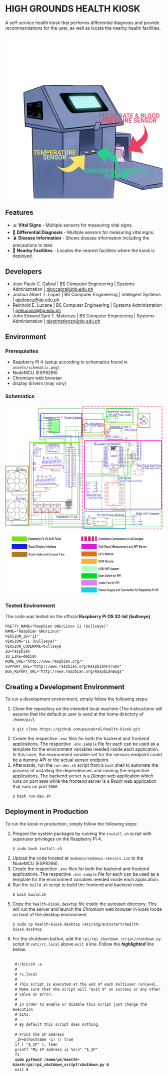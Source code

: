 # HIGH GROUNDS HEALTH KIOSK
A self-service health kiosk that performs differential diagnosis and provide recommendations for the user, as well as locate the nearby health facilities.

<br/>
<img src="assets/kiosk-preview.png"/>
<br/>

## Features
- :bar_chart: **Vital Signs** - Multiple sensors for measuring vital signs.
- :page_with_curl: **Differential Diagnosis** - Multiple sensors for measuring vital signs.
- :beetle: **Disease Information** - Shows disease information including the precautions to take.
- :hospital: **Nearby Facilities** - Locates the nearest facilities where the kiosk is deployed.

## Developers
- Jose Paulo C. Cabral | BS Computer Engineering | Systems Administration  | qjpccabral@tip.edu.ph
- Joshua Albert T. Lopez | BS Computer Engineering | Intelligent Systems  | qjatlopez@tip.edu.ph
- Reinhold E. Lucana | BS Computer Engineering | Systems Administration  | qrelucana@tip.edu.ph
- John Edward Sam T. Matienzo | BS Computer Engineering | Systems Administration  | qjestmatienzo@tip.edu.ph

## Environment
### Prerequisites
- Raspberry Pi 4 (setup according to schematics found in `assets/schematic.png`)
- NodeMCU (ESP8266)
- Chromium web browser
- display drivers (may vary)

### Schematics
<img src="assets/schematic.png"/>

### Tested Environment
The code was tested on the official **Raspberry Pi OS 32-bit (bullseye)**.
```
PRETTY_NAME="Raspbian GNU/Linux 11 (bullseye)"
NAME="Raspbian GNU/Linux"
VERSION_ID="11"
VERSION="11 (bullseye)"
VERSION_CODENAME=bullseye
ID=raspbian
ID_LIKE=debian
HOME_URL="http://www.raspbian.org/"
SUPPORT_URL="http://www.raspbian.org/RaspbianForums"
BUG_REPORT_URL="http://www.raspbian.org/RaspbianBugs"
```

## Creating a Development Environment
To run a development environment, simply follow the following steps:
1. Clone the repository on the intended local machine (The instructions will assume that the default pi user is used at the home directory of `/home/pi/`).
    ```
    $ git clone https://github.com/paucabral/health-kiosk.git
    ```
2. Create the respective `.env` files for both the backend and frontend applications. The respective `.env.sample` file for each can be used as a template for the environment variables needed inside each application. In this case, the environment variable set for the sensors endpoint could be a dummy API or the actual sensor endpoint.
3. Afterwards, run the `run-dev.sh` script from a `bash` shell to automate the process of installing the dependencies and running the respective applications. The backend server is a *Django* web application which runs on port `8000` while the frontend server is a *React* web application that runs on port `3000`.
    ```
    $ bash run-dev.sh
    ```

## Deployment in Production
To run the kiosk in production, simply follow the following steps:
1. Prepare the system packages by running the `install.sh` script with superuser privileges on the Raspberry Pi 4.
    ```
    $ sudo bash install.sh
    ```
2. Upload the code located at `nodemcu/nodemcu-sensors.ino` to the NodeMCU (ESP8266).
3. Create the respective `.env` files for both the backend and frontend applications. The respective `.env.sample` file for each can be used as a template for the environment variables needed inside each application.
4. Run the `build.sh` script to build the frontend and backend code.
    ```
    $ bash build.sh
    ```
5. Copy the `health-kiosk.desktop` file inside the autostart directory. This will run the server and launch the *Chromium* web browser in kiosk mode on boot of the desktop environment. 
    ```
    $ sudo cp health-kiosk.desktop /etc/xdg/autostart/health-kiosk.desktop 
    ```
6. For the shutdown button, add the `rpi/rpi_shutdown_script/shutdown.py` script in `/etc/rc.local` above `exit 0` line. Follow the ***highlighted*** line below. 
    <pre>
    <code>
    #!/bin/sh -e
    #
    # rc.local
    #
    # This script is executed at the end of each multiuser runlevel.
    # Make sure that the script will "exit 0" on success or any other
    # value on error.
    #
    # In order to enable or disable this script just change the execution
    # bits.
    #
    # By default this script does nothing.
    
    # Print the IP address
    _IP=$(hostname -I) || true
    if [ "$_IP" ]; then
    printf "My IP address is %s\n" "$_IP"
    fi
    <b><i>sudo python3 /home/pi/health-kiosk/rpi/rpi_shutdown_script/shutdown.py &</i></b>
    exit 0
    </code>
    </pre>
